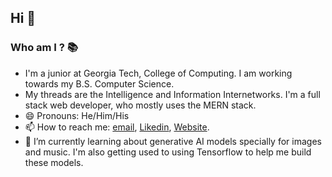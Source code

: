 ## Hi 👋

### Who am I ? 📚
  - I'm a junior at Georgia Tech, College of Computing. I am working towards my B.S. Computer Science.
  - My threads are the Intelligence and Information Internetworks. I'm a full stack web developer, who mostly uses the MERN stack.
  - 😄 Pronouns: He/Him/His
  - 📫 How to reach me: [email](mailto:sbhat97@gatech.edu), [Likedin](https://www.linkedin.com/in/krishna231/), [Website](https://skb231.github.io/personal-website/).
  - 🌱 I’m currently learning about generative AI models specially for images and music. I'm also getting used to using Tensorflow to help me build these models.


<!--
**SKB231/SKB231** is a ✨ _special_ ✨ repository because its `README.md` (this file) appears on your GitHub profile.

Here are some ideas to get you started:

- 🔭 I’m currently working on ...
- 🌱 I’m currently learning ...
- 👯 I’m looking to collaborate on ...
- 🤔 I’m looking for help with ...
- 💬 Ask me about ...
- 📫 How to reach me: ...
- 😄 Pronouns: ...
- ⚡ Fun fact: ...
-->

